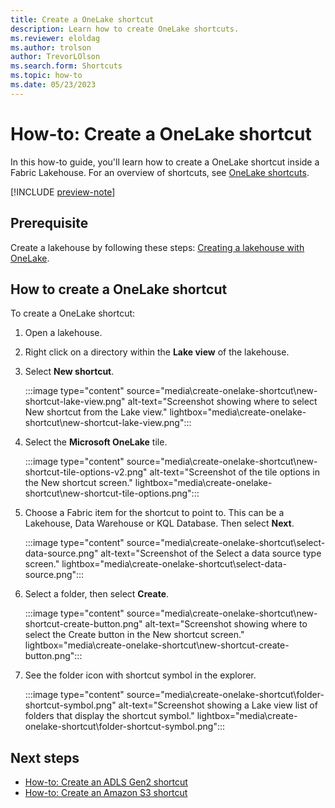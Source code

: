 ```yaml
---
title: Create a OneLake shortcut
description: Learn how to create OneLake shortcuts.
ms.reviewer: eloldag
ms.author: trolson
author: TrevorLOlson
ms.search.form: Shortcuts
ms.topic: how-to
ms.date: 05/23/2023
---
```


# How-to: Create a OneLake shortcut

In this how-to guide, you'll learn how to create a OneLake shortcut inside a Fabric Lakehouse. For an overview of shortcuts, see [OneLake shortcuts](onelake-shortcuts.md).

[!INCLUDE [preview-note](../includes/preview-note.md)]

## Prerequisite

Create a lakehouse by following these steps: [Creating a lakehouse with OneLake](create-lakehouse-onelake.md).

## How to create a OneLake shortcut

To create a OneLake shortcut:

1. Open a lakehouse.

1. Right click on a directory within the **Lake view** of the lakehouse.

1. Select **New shortcut**.

   :::image type="content" source="media\create-onelake-shortcut\new-shortcut-lake-view.png" alt-text="Screenshot showing where to select New shortcut from the Lake view." lightbox="media\create-onelake-shortcut\new-shortcut-lake-view.png":::

1. Select the **Microsoft OneLake** tile.

   :::image type="content" source="media\create-onelake-shortcut\new-shortcut-tile-options-v2.png" alt-text="Screenshot of the tile options in the New shortcut screen." lightbox="media\create-onelake-shortcut\new-shortcut-tile-options.png":::

1. Choose a Fabric item for the shortcut to point to.  This can be a Lakehouse, Data Warehouse or KQL Database. Then select **Next**.

   :::image type="content" source="media\create-onelake-shortcut\select-data-source.png" alt-text="Screenshot of the Select a data source type screen." lightbox="media\create-onelake-shortcut\select-data-source.png":::

1. Select a folder, then select **Create**.

   :::image type="content" source="media\create-onelake-shortcut\new-shortcut-create-button.png" alt-text="Screenshot showing where to select the Create button in the New shortcut screen." lightbox="media\create-onelake-shortcut\new-shortcut-create-button.png":::

1. See the folder icon with shortcut symbol in the explorer.

   :::image type="content" source="media\create-onelake-shortcut\folder-shortcut-symbol.png" alt-text="Screenshot showing a Lake view list of folders that display the shortcut symbol." lightbox="media\create-onelake-shortcut\folder-shortcut-symbol.png":::

## Next steps

- [How-to: Create an ADLS Gen2 shortcut](create-adls-shortcut.md)
- [How-to: Create an Amazon S3 shortcut](create-s3-shortcut.md)

